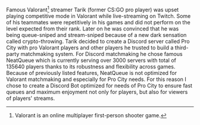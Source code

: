 Famous Valorant[^1] streamer Tarik (former CS:GO pro player) was upset playing competitive mode in Valorant while live-streaming on Twitch. Some of his teammates were repetitively in his games and did not perform on the level expected from their rank. Later on he was convinced that he was being queue-sniped and stream-sniped because of a new dark sensation called crypto-throwing. Tarik decided to create a Discord server called Pro City with pro Valorant players and other players he trusted to build a third-party matchmaking system. For Discord matchmaking he chose famous NeatQueue which is currently serving over 3000 servers with total of 135640 players thanks to its robustness and flexibility across games. Because of previously listed features, NeatQueue is not optimized for Valorant matchmaking and especially for Pro City needs. For this reason I chose to create a Discord Bot optimized for needs of Pro City to ensure fast queues and maximum enjoyment not only for players, but also for viewers of players' streams.

[^1]: Valorant is an online multiplayer first-person shooter game.

